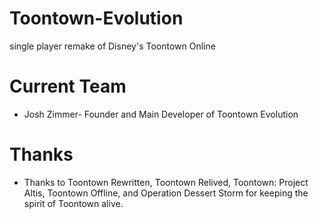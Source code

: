 # Toontown-Evolution
single player remake of Disney's Toontown Online

# Current Team
* Josh Zimmer- Founder and Main Developer of Toontown Evolution

# Thanks
* Thanks to Toontown Rewritten, Toontown Relived, Toontown: Project Altis, Toontown Offline, and Operation Dessert Storm for keeping the spirit of Toontown alive.